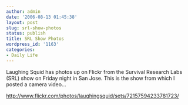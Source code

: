 ```yaml
---
author: admin
date: '2006-08-13 01:45:38'
layout: post
slug: srl-show-photos
status: publish
title: SRL Show Photos
wordpress_id: '1163'
categories:
- Daily Life
---
```

Laughing Squid has photos up on Flickr from the Survival Research Labs (SRL) show on Friday night in San Jose. This is the show from which I posted a camera video...

<a href="http://www.flickr.com/photos/laughingsquid/sets/72157594233781723/">http://www.flickr.com/photos/laughingsquid/sets/72157594233781723/</a>
